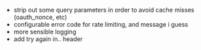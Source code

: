 * strip out some query parameters in order to avoid cache misses (oauth_nonce, etc)
* configurable error code for rate limiting, and message i guess
* more sensible logging
* add try again in.. header
